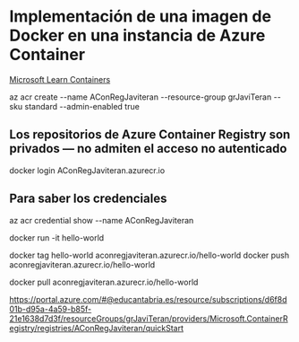 # Implementación de una imagen de Docker en una instancia de Azure Container

[Microsoft Learn Containers](https://docs.microsoft.com/es-es/learn/modules/intro-to-containers/6-deploy-docker-image-to-container-instance)

az acr create --name AConRegJaviteran --resource-group grJaviTeran --sku standard --admin-enabled true

## Los repositorios de Azure Container Registry son privados — no admiten el acceso no autenticado

docker login AConRegJaviteran.azurecr.io

## Para saber los credenciales

az acr credential show --name AConRegJaviteran

docker run -it hello-world

docker tag hello-world aconregjaviteran.azurecr.io/hello-world
docker push aconregjaviteran.azurecr.io/hello-world

docker pull aconregjaviteran.azurecr.io/hello-world

https://portal.azure.com/#@educantabria.es/resource/subscriptions/d6f8d01b-d95a-4a59-b85f-21e1638d7d3f/resourceGroups/grJaviTeran/providers/Microsoft.ContainerRegistry/registries/AConRegJaviteran/quickStart